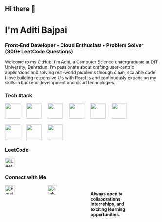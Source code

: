 ## Hi there 👋

# I'm Aditi Bajpai

### Front-End Developer • Cloud Enthusiast • Problem Solver (300+ LeetCode Questions)

Welcome to my GitHub! I'm Aditi, a Computer Science undergraduate at DIT University, Dehradun. I’m passionate about crafting user-centric applications and solving real-world problems through clean, scalable code. I love building responsive UIs with React.js and continuously expanding my skills in backend development and cloud technologies.


### Tech Stack

<div style="display: grid; grid-template-columns: repeat(auto-fit, minmax(50px, 1fr)); gap: 20px; max-width: 400px;">
  <img src="https://cdn.jsdelivr.net/gh/devicons/devicon/icons/java/java-original.svg" width="50" height="50"/> 
  <img src="https://cdn.jsdelivr.net/gh/devicons/devicon/icons/javascript/javascript-original.svg" width="50" height="50"/>
  <img src="https://cdn.jsdelivr.net/gh/devicons/devicon/icons/html5/html5-original.svg" width="50" height="50"/>
  <img src="https://cdn.jsdelivr.net/gh/devicons/devicon/icons/css3/css3-original.svg" width="50" height="50"/>
  <img src="https://cdn.jsdelivr.net/gh/devicons/devicon/icons/react/react-original.svg" width="50" height="50"/>
  <img src="https://cdn.jsdelivr.net/gh/devicons/devicon/icons/mongodb/mongodb-original.svg" width="50" height="50"/>
  <img src="https://cdn.jsdelivr.net/gh/devicons/devicon/icons/mysql/mysql-original.svg" width="50" height="50"/>
  <img src="https://cdn.jsdelivr.net/gh/devicons/devicon/icons/azure/azure-original.svg" width="50" height="50"/>
  <img src="https://cdn.jsdelivr.net/gh/devicons/devicon/icons/docker/docker-original.svg" width="50" height="50"/>
</div>

### LeetCode

<div>
  <a href="https://leetcode.com/yourusername" target="_blank">
    <img src="https://upload.wikimedia.org/wikipedia/commons/1/19/LeetCode_logo_black.png"
         width="30" height="30" alt="LeetCode">
  </a>
</div>


### Connect with Me

<div style="display: grid; grid-template-columns: repeat(auto-fit, minmax(50px, 1fr)); gap: 20px; max-width: 400px;"
  <a href="mailto:your.email@example.com" target="_blank">
    <img src="https://cdn-icons-png.flaticon.com/512/732/732200.png"
         width="30" height="30" alt="Email">
  </a>

  <a href="https://www.linkedin.com/in/yourusername" target="_blank">
    <img src="https://cdn.jsdelivr.net/gh/devicons/devicon/icons/linkedin/linkedin-original.svg"
         width="30" height="30" alt="LinkedIn">
  </a
</div>


####  Always open to collaborations, internships, and exciting learning opportunities. 

